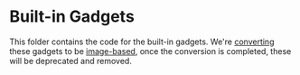 # Built-in Gadgets

This folder contains the code for the built-in gadgets. We're
[converting](https://github.com/inspektor-gadget/inspektor-gadget/issues/2032) these gadgets to be
[image-based](../../gadgets/), once the conversion is completed, these will be deprecated and
removed.
